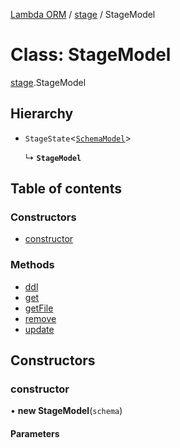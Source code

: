 [Lambda ORM](../README.md) / [stage](../modules/stage.md) / StageModel

# Class: StageModel

[stage](../modules/stage.md).StageModel

## Hierarchy

- `StageState`<[`SchemaModel`](../interfaces/model.SchemaModel.md)\>

  ↳ **`StageModel`**

## Table of contents

### Constructors

- [constructor](stage.StageModel.md#constructor)

### Methods

- [ddl](stage.StageModel.md#ddl)
- [get](stage.StageModel.md#get)
- [getFile](stage.StageModel.md#getfile)
- [remove](stage.StageModel.md#remove)
- [update](stage.StageModel.md#update)

## Constructors

### constructor

• **new StageModel**(`schema`)

#### Parameters

| Name | Type |
| :------ | :------ |
| `schema` | [`SchemaManager`](manager.SchemaManager.md) |

#### Inherited from

StageState<SchemaModel\>.constructor

#### Defined in

[src/lib/stage/stageState.ts:9](https://github.com/FlavioLionelRita/lambdaorm/blob/baac5cd/src/lib/stage/stageState.ts#L9)

## Methods

### ddl

▸ **ddl**(`stage`, `action`, `queries`): `Promise`<`void`\>

#### Parameters

| Name | Type |
| :------ | :------ |
| `stage` | `string` |
| `action` | `string` |
| `queries` | [`Query`](model.Query.md)[] |

#### Returns

`Promise`<`void`\>

#### Defined in

[src/lib/stage/stageState.ts:59](https://github.com/FlavioLionelRita/lambdaorm/blob/baac5cd/src/lib/stage/stageState.ts#L59)

___

### get

▸ **get**(`name`): `Promise`<[`SchemaModel`](../interfaces/model.SchemaModel.md)\>

#### Parameters

| Name | Type |
| :------ | :------ |
| `name` | `string` |

#### Returns

`Promise`<[`SchemaModel`](../interfaces/model.SchemaModel.md)\>

#### Inherited from

StageState.get

#### Defined in

[src/lib/stage/stageState.ts:13](https://github.com/FlavioLionelRita/lambdaorm/blob/baac5cd/src/lib/stage/stageState.ts#L13)

___

### getFile

▸ **getFile**(`name`): `any`

#### Parameters

| Name | Type |
| :------ | :------ |
| `name` | `string` |

#### Returns

`any`

#### Overrides

StageState.getFile

#### Defined in

[src/lib/stage/stageState.ts:55](https://github.com/FlavioLionelRita/lambdaorm/blob/baac5cd/src/lib/stage/stageState.ts#L55)

___

### remove

▸ **remove**(`name`): `Promise`<`any`\>

#### Parameters

| Name | Type |
| :------ | :------ |
| `name` | `string` |

#### Returns

`Promise`<`any`\>

#### Inherited from

StageState.remove

#### Defined in

[src/lib/stage/stageState.ts:30](https://github.com/FlavioLionelRita/lambdaorm/blob/baac5cd/src/lib/stage/stageState.ts#L30)

___

### update

▸ **update**(`name`, `data`): `Promise`<`void`\>

#### Parameters

| Name | Type |
| :------ | :------ |
| `name` | `string` |
| `data` | [`SchemaModel`](../interfaces/model.SchemaModel.md) |

#### Returns

`Promise`<`void`\>

#### Inherited from

StageState.update

#### Defined in

[src/lib/stage/stageState.ts:25](https://github.com/FlavioLionelRita/lambdaorm/blob/baac5cd/src/lib/stage/stageState.ts#L25)
